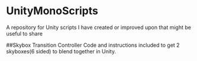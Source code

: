# UnityMonoScripts
A repository for Unity scripts I have created or improved upon that might be useful to share

##Skybox Transition Controller
Code and instructions included to get 2 skyboxes(6 sided) to blend together in Unity.
